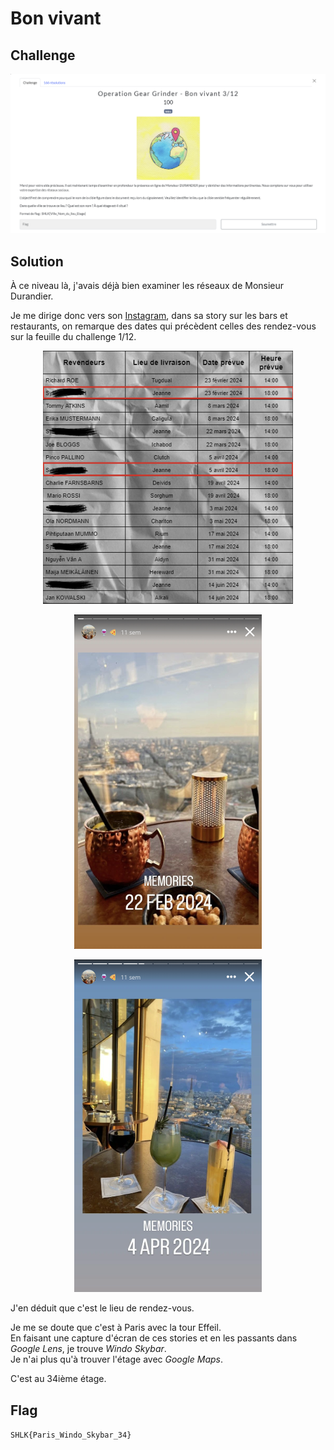 # Bon vivant
## Challenge

<p align="center">
    <img src="./ressources/challenge.png" width=800>
</p>

## Solution

À ce niveau là, j'avais déjà bien examiner les réseaux de Monsieur Durandier.

Je me dirige donc vers son [Instagram](https://www.instagram.com/christophedurandier/), dans sa story sur les bars et restaurants, on remarque des dates qui précèdent celles des rendez-vous sur la feuille du challenge 1/12.

<p align="center">
    <img src="./ressources/feuille.png" width=400>
</p>

<p align="center">
    <img src="./ressources/story_22-02.png" width=300>
</p>

<p align="center">
    <img src="./ressources/story_04-04.png" width=300>
</p>

J'en déduit que c'est le lieu de rendez-vous.

Je me se doute que c'est à Paris avec la tour Effeil.<br />En faisant une capture d'écran de ces stories et en les passants dans *Google Lens*, je trouve *Windo Skybar*.<br />Je n'ai plus qu'à trouver l'étage avec *Google Maps*.

C'est au 34ième étage.

## Flag
```SHLK{Paris_Windo_Skybar_34}```